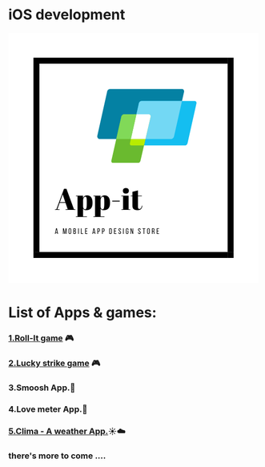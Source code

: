 # iOS development

![](/images/app-it.white.png "Appit logo")

# List of Apps & games:
### [1.Roll-It game](https://github.com/geekMe1982/iOS_development/tree/master/rolll_it) :video_game:
### [2.Lucky strike game](https://github.com/geekMe1982/iOS_development/tree/master/lucky_strike) :video_game:
### 3.Smoosh App.:iphone:
### 4.Love meter App.:iphone:
### [5.Clima - A weather App.](https://github.com/geekMe1982/iOS_development/tree/master/Clima-master):sunny::cloud:



### there's more to come ....
